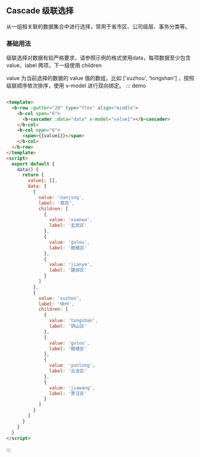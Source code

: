 ## Cascade 级联选择

<template>
    <div class="global-anchor">
      <b-anchor :scroll-offset="100">
        <b-anchor-link href="#ji-chu-yong-fa" title="基础用法"></b-anchor-link>
        <b-anchor-link href="#she-zhi-mo-ren-zhi" title="设置默认值"></b-anchor-link>
        <b-anchor-link href="#xuan-ting-zhan-kai" title="悬停展开"></b-anchor-link>
        <b-anchor-link href="#zi-ding-yi-xian-shi" title="自定义显示"></b-anchor-link>
        <b-anchor-link href="#jin-yong-he-jin-yong-xiang" title="启用和禁用项"></b-anchor-link>
        <b-anchor-link href="#ji-ke-xiang-ying" title="即刻响应"></b-anchor-link>
        <b-anchor-link href="#zi-ding-yi-xian-shi-xuan-xiang" title="自定义显示选项"></b-anchor-link>
        <b-anchor-link href="#chi-cun" title="尺寸"></b-anchor-link>
        <b-anchor-link href="#dong-tai-jia-zai-xuan-xiang" title="动态加载选项"></b-anchor-link>
        <b-anchor-link href="#ke-yi-sou-suo" title="可以搜索"></b-anchor-link>
        <b-anchor-link href="#attributes" title="Attributes"></b-anchor-link>
        <b-anchor-link href="#events" title="Events"></b-anchor-link>
        <b-anchor-link href="#slot" title="Slot"></b-anchor-link>
      </b-anchor>
    </div>
</template>

从一组相关联的数据集合中进行选择，常用于省市区、公司级层、事务分类等。

### 基础用法

级联选择对数据有较严格要求，请参照示例的格式使用data，每项数据至少包含 value、label 两项，下一级使用 children

value 为当前选择的数据的 value 值的数组，比如 ['xuzhou', 'tongshan'] ，按照级联顺序依次排序，使用 v-model 进行双向绑定。
::: demo

```html

<template>
  <b-row :gutter="20" type="flex" align="middle">
    <b-col span="6">
      <b-cascader :data="data" v-model="value1"></b-cascader>
    </b-col>
    <b-col span="6">
      <span>{{value1}}</span>
    </b-col>
  </b-row>
</template>
<script>
  export default {
    data() {
      return {
        value1: [],
        data: [
          {
            value: 'nanjing',
            label: '南京',
            children: [
              {
                value: 'xuanwu',
                label: '玄武区'
              },
              {
                value: 'gulou',
                label: '鼓楼区'
              },
              {
                value: 'jianye',
                label: '建邺区'
              }
            ]
          },
          {
            value: 'xuzhou',
            label: '徐州',
            children: [
              {
                value: 'tongshan',
                label: '铜山区'
              },
              {
                value: 'gulou',
                label: '鼓楼区'
              },
              {
                value: 'yunlong',
                label: '云龙区'
              },
              {
                value: 'jiawang',
                label: '贾汪区'
              }
            ]
          }
        ]
      }
    }
  }
</script>
```

:::
